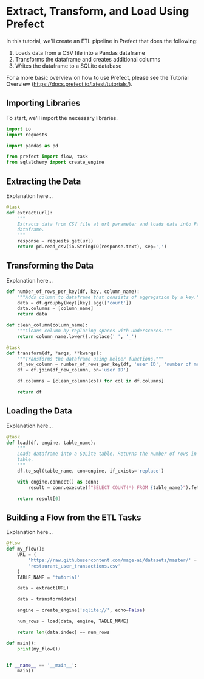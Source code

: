 # Extract, Transform, and Load Using Prefect

In this tutorial, we'll create an ETL pipeline in Prefect that does the following:
1. Loads data from a CSV file into a Pandas dataframe
2. Transforms the dataframe and creates additional columns
3. Writes the dataframe to a SQLite database

For a more basic overview on how to use Prefect, please see the Tutorial Overview (https://docs.prefect.io/latest/tutorials/).

## Importing Libraries

To start, we'll import the necessary libraries.

```python
import io
import requests

import pandas as pd

from prefect import flow, task
from sqlalchemy import create_engine
```

## Extracting the Data

Explanation here...

```python
@task
def extract(url):
    """
    Extracts data from CSV file at url parameter and loads data into Pandas
    dataframe.
    """
    response = requests.get(url)
    return pd.read_csv(io.StringIO(response.text), sep=',')
```

## Transforming the Data

Explanation here...

```python
def number_of_rows_per_key(df, key, column_name):
    """Adds column to dataframe that consists of aggregation by a key."""
    data = df.groupby(key)[key].agg(['count'])
    data.columns = [column_name]
    return data
  ```

```python
def clean_column(column_name):
    """Cleans column by replacing spaces with underscores."""
    return column_name.lower().replace(' ', '_')
```

```python
@task
def transform(df, *args, **kwargs):
    """Transforms the dataframe using helper functions."""
    df_new_column = number_of_rows_per_key(df, 'user ID', 'number of meals')
    df = df.join(df_new_column, on='user ID')

    df.columns = [clean_column(col) for col in df.columns]

    return df
```

## Loading the Data

Explanation here...

```python
@task
def load(df, engine, table_name):
    """
    Loads dataframe into a SQLite table. Returns the number of rows in the
    table.
    """
    df.to_sql(table_name, con=engine, if_exists='replace')

    with engine.connect() as conn:
        result = conn.execute(f"SELECT COUNT(*) FROM {table_name}").fetchone()

    return result[0]
```

## Building a Flow from the ETL Tasks

Explanation here...

```python
@flow
def my_flow():
    URL = (
        'https://raw.githubusercontent.com/mage-ai/datasets/master/' +
        'restaurant_user_transactions.csv'
    )
    TABLE_NAME = 'tutorial'

    data = extract(URL)

    data = transform(data)

    engine = create_engine('sqlite://', echo=False)

    num_rows = load(data, engine, TABLE_NAME)

    return len(data.index) == num_rows
```


```python
def main():
    print(my_flow())


if __name__ == '__main__':
    main()

```
